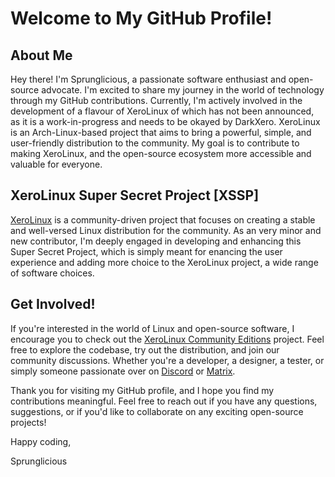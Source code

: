 # Welcome to My GitHub Profile!

## About Me

Hey there! I'm Sprunglicious, a passionate software enthusiast and open-source advocate. I'm excited to share my journey in the world of technology through my GitHub contributions. Currently, I'm actively involved in the development of a flavour of XeroLinux of which has not been announced, as it is a work-in-progress and needs to be okayed by DarkXero. XeroLinux is an Arch-Linux-based project that aims to bring a powerful, simple, and user-friendly distribution to the community. My goal is to contribute to making XeroLinux, and the open-source ecosystem more accessible and valuable for everyone.

## XeroLinux Super Secret Project [XSSP]

[XeroLinux](https://xerolinux.xyz) is a community-driven project that focuses on creating a stable and well-versed Linux distribution for the community. As an very minor and new contributor, I'm deeply engaged in developing and enhancing this Super Secret Project, which is simply meant for enancing the user experience and adding more choice to the XeroLinux project, a wide range of software choices.

## Get Involved!

If you're interested in the world of Linux and open-source software, I encourage you to check out the [XeroLinux Community Editions](https://xerolinux.xyz) project. Feel free to explore the codebase, try out the distribution, and join our community discussions. Whether you're a developer, a designer, a tester, or simply someone passionate over on [Discord](https://discord.gg/7jNFFHV4) or [Matrix](https://matrix.to/#/#Xerolinux:matrix.org).

Thank you for visiting my GitHub profile, and I hope you find my contributions meaningful. Feel free to reach out if you have any questions, suggestions, or if you'd like to collaborate on any exciting open-source projects!

Happy coding,

Sprunglicious
